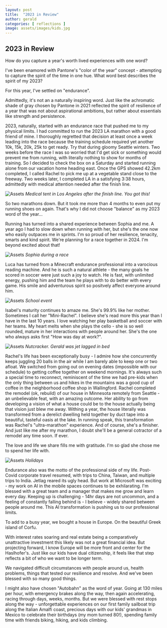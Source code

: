 ```yaml
---
layout: post
title:  "2023 in Review"
author: gerald
categories: [ reflections ]
image: assets/images/kids.jpg
---
```


2023 in Review
---

How do you capture a year's worth lived experiences with one word? 

I've been enamored with Pantone's "color of the year" concept - attempting to capture the spirit of the time in one hue. What word best describes the spirit of my 2023? 

For this year, I've settled on "endurance".

Admittedly, it's not an a naturally inspiring word. Just like the achromatic shade of gray chosen by Pantone in 2021 reflected the spirit of resilience of a year that was not about aspirational ambitions, but rather about essentials like strength and persistence.

2023, naturally, started with an endurance race that pushed me to my physical limits. I had committed to run the 2023 LA marathon with a good friend of mine. I thoroughly regretted that decision at least once a week leading into the race because the training schedule required yet another 10k, 15k, 20k, 25k to get ready. Try that during gloomy Seattle winters. Two weeks before the race I was so worried that I'd get sick or something would prevent me from running, with literally nothing to show for months of training. So I decided to check the box on a Saturday and started running alone from our vacation home heading east. Once the GPS showed 42.2km completed, I called Rachel to pick me up at a vegetable stand close to the freeway. Two weeks later, I completed LA in a satisfying 3:38 hours, admittedly with medical attention needed after the finish line.

![Assets](/assets/images/marathon.jpg)
_Medical tent in Los Angeles after the finish line. You got this!_


So two marathons down. But it took me more than 4 months to even put my running shoes on again. That's why I did not choose "balance" as my 2023 word of the year...

Running has turned into a shared experience between Sophia and me. A year ago I had to slow down when running with her, but she's the one now who easily outpaces me in sprints. I'm so proud of her resilience, tenacity, smarts and kind spirit. We're planning for a race together in 2024. I'm beyond excited about that! 

![Assets](/assets/images/sophiarun.jpg)
_Sophia during a race_


Luca has turned from a Minecraft endurance professional into a varocious reading machine. And he is such a natural athlete - the many goals he scored in soccer were just such a joy to watch. He is fast, with unlimited energy, pushing him and the team he plays with to do better with every game. His smile and adventurous spirit so positvely affect everyone around him.

![Assets](/assets/images/family3.jpg)
_School event_


Isabel's maturity continues to amaze me. She's 99.9% like her mother. Sometimes I call her "Mini-Rachel". I believe she's read more this year than I have in the last 10 years. I love watching her play basketball and soccer with her teams. My heart melts when she plays the cello - she is so well rounded, mature in her interactions with people around her. She's the one who always asks first "How was day at work?".

![Assets](/assets/images/family1.jpg)
_Nutcracker. Gerald was jet lagged in bed_


Rachel's life has been exceptionally busy - I admire how she concurrently keeps juggling 20 balls in the air while I am barely able to keep one or two afloat. We switched from going out on evening dates (impossible with our schedule) to getting coffee together on weekend mornings. It's always such a special time to reconnect, reminiscent of the time we had pre-kids when the only thing between us and hikes in the mountains was a good cup of coffee in the neighborhood coffee shop in Wallingford. Rachel completed the remodel (ok, rebuild) of our house in Minnesota remotely from Seattle - an unbelievable feat, with an amazing outcome. Her ability to go from developing a vision of what a house could be to the house actually being that vision just blew me away. Withing a year, the house literally was transformed from a derelict dwelling held together by duct tape into a beautiful, tasteful oasis at the lake. In running speak, this transformation was Rachel's "ultra-marathon" experience. And of course, she's a finisher. And just like me after my marathon, I doubt she'll be a general cotractor of a remodel any time soon. If ever.

The love and life we share fills me with gratitude. I'm so glad she chose me to spend her life with.

![Assets](/assets/images/family4.jpg)
_Holidays_

Endurance also was the motto of the professional side of my life. Post-Covid corporate travel resumed, with trips to China, Taiwan, and multiple trips to India. Jetlag reared its ugly head. But work at Microsoft was exciting - my work on AI in the mobile spaces continues to be exhilarating. I'm blessed with a great team and a manager that makes me grow and learn every day. Keeping up is challenging - 14hr days are not uncommon, and a feeling of constantly falling behind is - I believe - widely shared between people around me. This AI transformation is pushing us to our professional limits.

To add to a busy year, we bought a house in Europe. On the beautiful Greek island of Corfu.

With interest rates soaring and real estate being a comparatively unattractive investment this likely was not a great financial idea. But projecting forward, I know Europe will be more front and center for the Haslhofer's. Just like our kids have dual citizenship, it feels like that step reflects a bit of who we want to be longer term. 

We navigated difficult circumstances with people around us, health problems, things that tested our resilience and resolve. And we've been blessed with so many good things.

I might also have chosen "Autobahn" as the word of year. Going at 130 miles per hour, with emergency brakes along the way, then again accelerating, racing through days, weeks, months. But we were blessed with rest stops along the way - unforgettable experiences on our first family sailboat trip along the Italian Amalfi coast, precious days with our kids' grandmas in Mexico to celebrate their birthdays (my mom turned 80!), spending family time with friends biking, hiking, and kids climbing. 